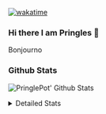[![wakatime](https://wakatime.com/badge/user/abd317df-612e-44b4-8787-15db7b574b2f.svg)](https://wakatime.com/@abd317df-612e-44b4-8787-15db7b574b2f)
### Hi there I am Pringles 👋

Bonjourno

### Github Stats
![PringlePot' Github Stats](https://github-readme-stats.vercel.app/api?username=PringlePot&show_icons=true&theme=dark&count_private=true)

<details>
  <summary>Detailed Stats</summary>
    
<!--START_SECTION:waka-->
![Code Time](http://img.shields.io/badge/Code%20Time-442%20hrs-blue)

![Profile Views](http://img.shields.io/badge/Profile%20Views-5-blue)

![Lines of code](https://img.shields.io/badge/From%20Hello%20World%20I%27ve%20Written-110%20Thousand%20lines%20of%20code-blue)

**🐱 My GitHub Data** 

> 🏆 219 Contributions in the Year 2022
 > 
> 📦 90.8 kB Used in GitHub's Storage 
 > 
> 🚫 Not Opted to Hire
 > 
> 📜 10 Public Repositories 
 > 
> 🔑 11 Private Repositories  
 > 
**I'm an Early 🐤** 

```text
🌞 Morning    153 commits    ████░░░░░░░░░░░░░░░░░░░░░   18.02% 
🌆 Daytime    342 commits    ██████████░░░░░░░░░░░░░░░   40.28% 
🌃 Evening    354 commits    ██████████░░░░░░░░░░░░░░░   41.7% 
🌙 Night      0 commits      ░░░░░░░░░░░░░░░░░░░░░░░░░   0.0%

```
📅 **I'm Most Productive on Sunday** 

```text
Monday       167 commits    █████░░░░░░░░░░░░░░░░░░░░   19.67% 
Tuesday      73 commits     ██░░░░░░░░░░░░░░░░░░░░░░░   8.6% 
Wednesday    99 commits     ███░░░░░░░░░░░░░░░░░░░░░░   11.66% 
Thursday     112 commits    ███░░░░░░░░░░░░░░░░░░░░░░   13.19% 
Friday       81 commits     ██░░░░░░░░░░░░░░░░░░░░░░░   9.54% 
Saturday     141 commits    ████░░░░░░░░░░░░░░░░░░░░░   16.61% 
Sunday       176 commits    █████░░░░░░░░░░░░░░░░░░░░   20.73%

```


📊 **This Week I Spent My Time On** 

```text
⌚︎ Time Zone: Europe/Amsterdam

💬 Programming Languages: 
Go                       4 hrs 51 mins       ████████████░░░░░░░░░░░░░   51.46% 
TypeScript               3 hrs 5 mins        ████████░░░░░░░░░░░░░░░░░   32.76% 
JavaScript               19 mins             ░░░░░░░░░░░░░░░░░░░░░░░░░   3.44% 
Markdown                 14 mins             ░░░░░░░░░░░░░░░░░░░░░░░░░   2.6% 
Docker                   13 mins             ░░░░░░░░░░░░░░░░░░░░░░░░░   2.34%

🔥 Editors: 
GoLand                   5 hrs 16 mins       ██████████████░░░░░░░░░░░   55.87% 
WebStorm                 4 hrs 10 mins       ███████████░░░░░░░░░░░░░░   44.13%

🐱‍💻 Projects: 
Backend                  4 hrs 58 mins       █████████████░░░░░░░░░░░░   52.65% 
Frontend                 1 hr 52 mins        █████░░░░░░░░░░░░░░░░░░░░   19.79% 
workers-proxy            1 hr 42 mins        ████░░░░░░░░░░░░░░░░░░░░░   18.06% 
workers-test             35 mins             █░░░░░░░░░░░░░░░░░░░░░░░░   6.28% 
Viewer                   18 mins             ░░░░░░░░░░░░░░░░░░░░░░░░░   3.22%

💻 Operating System: 
Windows                  9 hrs 26 mins       █████████████████████████   100.0%

```

**I Mostly Code in Java** 

```text
Java                     7 repos             ███████████░░░░░░░░░░░░░░   43.75% 
JavaScript               2 repos             ███░░░░░░░░░░░░░░░░░░░░░░   12.5% 
TypeScript               2 repos             ███░░░░░░░░░░░░░░░░░░░░░░   12.5% 
Python                   1 repo              █░░░░░░░░░░░░░░░░░░░░░░░░   6.25% 
Kotlin                   1 repo              █░░░░░░░░░░░░░░░░░░░░░░░░   6.25%

```


**Timeline**

![Chart not found](https://raw.githubusercontent.com/PringlePot/PringlePot/main/charts/bar_graph.png) 


 Last Updated on 03/03/2022 00:51:29 UTC
<!--END_SECTION:waka-->

</details>
